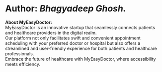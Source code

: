 # Author: <b><i>Bhagyadeep Ghosh.</i></b><br>
<b>About MyEasyDoctor:</b><br>
MyEasyDoctor is an innovative startup that seamlessly connects patients and healthcare providers in the digital realm.<br>Our platform not only facilitates swift and convenient appointment scheduling with your preferred doctor or hospital but also offers a streamlined and user-friendly experience for both patients and healthcare professionals. <br>Embrace the future of healthcare with MyEasyDoctor, where accessibility meets efficiency.
